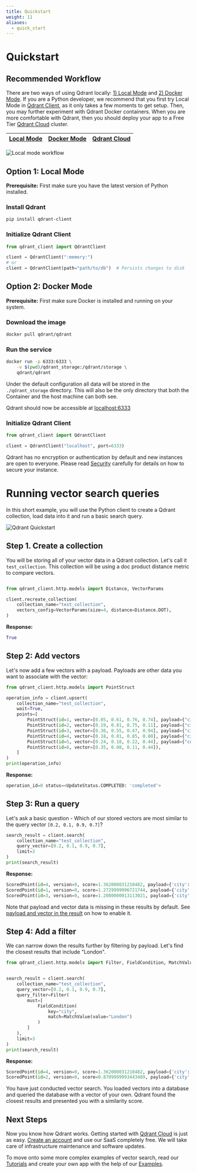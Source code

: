 ```yaml
---
title: Quickstart
weight: 11
aliases:
  - quick_start
---
```

# Quickstart

## Recommended Workflow

There are two ways of using Qdrant locally: [1) Local Mode](#option-1-local-mode) and [2) Docker Mode](#option-2-docker-mode). If you are a Python developer, we recommend that you first try Local Mode in [Qdrant Client](https://github.com/qdrant/qdrant-client), as it only takes a few moments to get setup. Then, you may further experiment with Qdrant Docker containers. When you are more comfortable with Qdrant, then you should deploy your app to a Free Tier [Qdrant Cloud](../cloud/quickstart-cloud/) cluster.

|[Local Mode](#option-1-local-mode)|[Docker Mode](#option-2-docker-mode)|[Qdrant Cloud](../cloud/quickstart-cloud/)|
|:-:|:-:|:-:|

![Local mode workflow](/docs/recommended.png)

## Option 1: Local Mode

**Prerequisite:** First make sure you have the latest version of Python installed. 

### Install Qdrant

```bash
pip install qdrant-client
```

### Initialize Qdrant Client 

```python
from qdrant_client import QdrantClient

client = QdrantClient(":memory:")
# or
client = QdrantClient(path="path/to/db")  # Persists changes to disk
```

## Option 2: Docker Mode

**Prerequisite:** First make sure Docker is installed and running on your system.

### Download the image

```bash
docker pull qdrant/qdrant
```

### Run the service

```bash
docker run -p 6333:6333 \
    -v $(pwd)/qdrant_storage:/qdrant/storage \
    qdrant/qdrant
```

Under the default configuration all data will be stored in the `./qdrant_storage` directory. This will also be the only directory that both the Container and the host machine can both see. 

Qdrant should now be accessible at [localhost:6333](http://localhost:6333)

### Initialize Qdrant Client 

```python
from qdrant_client import QdrantClient

client = QdrantClient("localhost", port=6333)
```

<aside role="status">Qdrant has no encryption or authentication by default and new instances are open to everyone. Please read <a href="https://qdrant.tech/documentation/security/">Security</a> carefully for details on how to secure your instance.</aside>

# Running vector search queries

In this short example, you  will use the Python client to create a Qdrant collection, load data into it and run a basic search query. 

![Qdrant Quickstart](/docs/quickstart.png)

## Step 1. Create a collection

You will be storing all of your vector data in a Qdrant collection. Let's call it `test_collection`. This collection will be using a doc product distance metric to compare vectors. 

```python

from qdrant_client.http.models import Distance, VectorParams

client.recreate_collection(
    collection_name="test_collection",
    vectors_config=VectorParams(size=4, distance=Distance.DOT),
)
```

**Response:**

```python
True
```

## Step 2: Add vectors

Let's now add a few vectors with a payload. Payloads are other data you want to associate with the vector:

```python
from qdrant_client.http.models import PointStruct

operation_info = client.upsert(
    collection_name="test_collection",
    wait=True,
    points=[
        PointStruct(id=1, vector=[0.05, 0.61, 0.76, 0.74], payload={"city": "Berlin"}),
        PointStruct(id=2, vector=[0.19, 0.81, 0.75, 0.11], payload={"city": ["Berlin", "London"]}),
        PointStruct(id=3, vector=[0.36, 0.55, 0.47, 0.94], payload={"city": ["Berlin", "Moscow"]}),
        PointStruct(id=4, vector=[0.18, 0.01, 0.85, 0.80], payload={"city": ["London", "Moscow"]}),
        PointStruct(id=5, vector=[0.24, 0.18, 0.22, 0.44], payload={"count": [0]}),
        PointStruct(id=6, vector=[0.35, 0.08, 0.11, 0.44]),
    ]
)
print(operation_info)
```

**Response:**

```python
operation_id=0 status=<UpdateStatus.COMPLETED: 'completed'>
```

## Step 3: Run a query
Let's ask a basic question - Which of our stored vectors are most similar to the query vector `[0.2, 0.1, 0.9, 0.7]`?

```python
search_result = client.search(
    collection_name="test_collection",
    query_vector=[0.2, 0.1, 0.9, 0.7], 
    limit=3
)
print(search_result)
```

**Response:**

```python
ScoredPoint(id=4, version=0, score=1.362000031210482, payload={'city': ['London', 'Moscow']}, vector=None), 
ScoredPoint(id=1, version=0, score=1.2729999996721744, payload={'city': 'Berlin'}, vector=None), 
ScoredPoint(id=3, version=0, score=1.2080000013113021, payload={'city': ['Berlin', 'Moscow']}, vector=None)
```

Note that payload and vector data is missing in these results by default.
See [payload and vector in the result](../concepts/search#payload-and-vector-in-the-result) on how to enable it.

## Step 4: Add a filter

We can narrow down the results further by filtering by payload. Let's find the closest results that include "London".

```python
from qdrant_client.http.models import Filter, FieldCondition, MatchValue


search_result = client.search(
    collection_name="test_collection",
    query_vector=[0.2, 0.1, 0.9, 0.7], 
    query_filter=Filter(
        must=[
            FieldCondition(
                key="city",
                match=MatchValue(value="London")
            )
        ]
    ),
    limit=3
)
print(search_result)
```

**Response:**

```python
ScoredPoint(id=4, version=0, score=1.362000031210482, payload={'city': ['London', 'Moscow']}, vector=None), 
ScoredPoint(id=2, version=0, score=0.8709999993443489, payload={'city': ['Berlin', 'London']}, vector=None)
```

You have just conducted vector search. You loaded vectors into a database and queried the database with a vector of your own. Qdrant found the closest results and presented you with a similarity score. 

## Next Steps

Now you know how Qdrant works. Getting started with [Qdrant Cloud](../cloud/quickstart-cloud/) is just as easy. [Create an account](https://qdrant.to/cloud) and use our SaaS completely free. We will take care of infrastructure maintenance and software updates. 

To move onto some more complex examples of vector search, read our [Tutorials](../tutorials/) and create your own app with the help of our [Examples](../examples/). 

